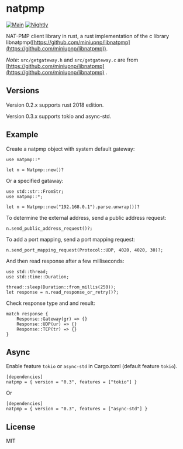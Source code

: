 natpmp
======

[![Main](https://github.com/fengyc/natpmp/actions/workflows/main.yml/badge.svg)](https://github.com/fengyc/natpmp/actions/workflows/main.yml)
[![Nightly](https://github.com/fengyc/natpmp/actions/workflows/nightly.yml/badge.svg)](https://github.com/fengyc/natpmp/actions/workflows/nightly.yml)

NAT-PMP client library in rust, a rust implementation of the c library libnatpmp([https://github.com/miniupnp/libnatpmp](https://github.com/miniupnp/libnatpmp)).

*Note*: `src/getgateway.h` and `src/getgateway.c` are from [https://github.com/miniupnp/libnatpmp](https://github.com/miniupnp/libnatpmp) .

Versions
--------

Version 0.2.x supports rust 2018 edition.

Version 0.3.x supports tokio and async-std.

Example
-------

Create a natpmp object with system default gateway:

    use natpmp::*

    let n = Natpmp::new()?

Or a specified gataway:

    use std::str::FromStr;
    use natpmp::*;

    let n = Natpmp::new("192.168.0.1").parse.unwrap())?

To determine the external address, send a public address request:

    n.send_public_address_request()?;

To add a port mapping, send a port mapping request:

    n.send_port_mapping_request(Protocol::UDP, 4020, 4020, 30)?;

And then read response after a few milliseconds:

    use std::thread;
    use std::time::Duration;

    thread::sleep(Duration::from_millis(250));
    let response = n.read_response_or_retry()?;

Check response type and and result:

    match response {
        Response::Gateway(gr) => {}
        Response::UDP(ur) => {}
        Response::TCP(tr) => {}
    }

Async
------

Enable feature `tokio` or `async-std` in Cargo.toml (default feature `tokio`).

    [dependencies]
    natpmp = { version = "0.3", features = ["tokio"] }

Or

    [dependencies]
    natpmp = { version = "0.3", features = ["async-std"] }

License
-------

MIT